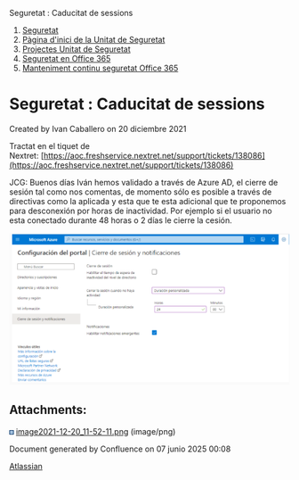 Seguretat : Caducitat de sessions  

1.  [Seguretat](index.md)
2.  [Pàgina d'inici de la Unitat de Seguretat](15368362.md)
3.  [Projectes Unitat de Seguretat](Projectes-Unitat-de-Seguretat_41517821.md)
4.  [Seguretat en Office 365](Seguretat-en-Office-365_64979340.md)
5.  [Manteniment continu seguretat Office 365](Manteniment-continu-seguretat-Office-365_64979344.md)

Seguretat : Caducitat de sessions
=================================

Created by Ivan Caballero on 20 diciembre 2021

  

Tractat en el tiquet de Nextret: [https://aoc.freshservice.nextret.net/support/tickets/138086](https://aoc.freshservice.nextret.net/support/tickets/138086)

JCG: Buenos días Iván hemos validado a través de Azure AD, el cierre de sesión tal como nos comentas, de momento sólo es posible a través de directivas como la aplicada y esta que te esta adicional que te proponemos para desconexión por horas de inactividad. Por ejemplo si el usuario no esta conectado durante 48 horas o 2 días le cierre la cesión.

![](attachments/64979378/64979379.png)

Attachments:
------------

![](images/icons/bullet_blue.gif) [image2021-12-20\_11-52-11.png](attachments/64979378/64979379.png) (image/png)  

Document generated by Confluence on 07 junio 2025 00:08

[Atlassian](http://www.atlassian.com/)